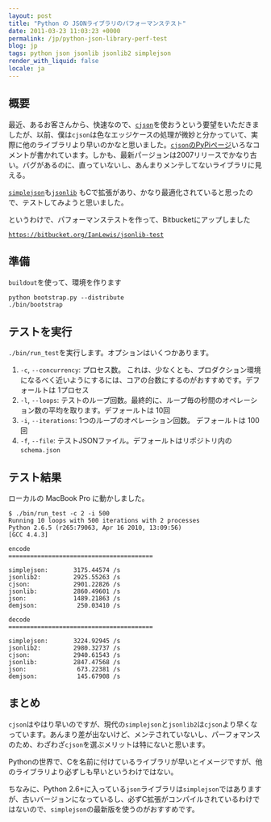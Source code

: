 ```yaml
---
layout: post
title: "Python の JSONライブラリのパフォーマンステスト"
date: 2011-03-23 11:03:23 +0000
permalink: /jp/python-json-library-perf-test
blog: jp
tags: python json jsonlib jsonlib2 simplejson
render_with_liquid: false
locale: ja
---
```


## 概要

最近、あるお客さんから、快速なので、[`cjson`](http://pypi.python.org/pypi/python-cjson/)を使おうという要望をいただきましたが、以前、僕は`cjson`は色なエッジケースの処理が微妙と分かっていて、実際に他のライブラリより早いのかなと思いました。[`cjson`のPyPiページ](http://pypi.python.org/pypi/python-cjson/)いろなコメントが書かれています。しかも、最新パージョンは2007リリースでかなり古い。バグがあるのに、直っていないし、あんまりメンテしてないライブラリに見える。

[`simplejson`](http://pypi.python.org/pypi/simplejson/)も[`jsonlib`](http://pypi.python.org/pypi/jsonlib/) もCで拡張があり、かなり最適化されていると思ったので、テストしてみようと思いました。

というわけで、パフォーマンステストを作って、Bitbucketにアップしました

[`https://bitbucket.org/IanLewis/jsonlib-test`](https://bitbucket.org/IanLewis/jsonlib-test)

## 準備

`buildout`を使って、環境を作ります

```shell
python bootstrap.py --distribute
./bin/bootstrap
```

## テストを実行

`./bin/run_test`を実行します。オプションはいくつかあります。

1. `-c`, `--concurrency`: プロセス数。
   これは、少なくとも、プロダクション環境になるべく近いようにするには、コアの台数にするのがおすすめです。デフォールトは
   1プロセス
2. `-l`, `--loops`: テストのループ回数。最終的に、ループ毎の秒間のオペレーション数の平均を取ります。デフォールトは 10回
3. `-i`, `--iterations`: 1つのループのオペレーション回数。 デフォールトは 100回
4. `-f`, `--file`: テストJSONファイル。デフォールトはリポジトリ内の `schema.json`

## テスト結果

ローカルの MacBook Pro に動かしました。

```shell
$ ./bin/run_test -c 2 -i 500
Running 10 loops with 500 iterations with 2 processes
Python 2.6.5 (r265:79063, Apr 16 2010, 13:09:56)
[GCC 4.4.3]

encode
========================================

simplejson:       3175.44574 /s
jsonlib2:         2925.55263 /s
cjson:            2901.22826 /s
jsonlib:          2860.49601 /s
json:             1489.21863 /s
demjson:           250.03410 /s

decode
========================================

simplejson:       3224.92945 /s
jsonlib2:         2980.32737 /s
cjson:            2940.61543 /s
jsonlib:          2847.47568 /s
json:              673.22381 /s
demjson:           145.67908 /s
```

## まとめ

`cjson`はやはり早いのですが、現代の`simplejson`と`jsonlib2`は`cjson`より早くなっています。あんまり差が出ないけど、メンテされていないし、パーフォマンスのため、わざわざ`cjson`を選ぶメリットは特にないと思います。

Pythonの世界で、Cを名前に付けているライブラリが早いとイメージですが、他のライブラリより必ずしも早いというわけではない。

ちなみに、Python 2.6+に入っている`json`ライブラリは`simplejson`ではありますが、古いバージョンになっているし、必ずC拡張がコンパイルされているわけではないので、`simplejson`の最新版を使うのがおすすめです。
